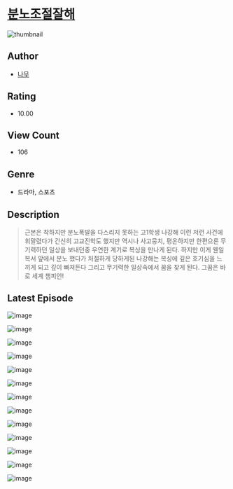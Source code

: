 # [분노조절잘해](https://comic.naver.com/challenge/list?titleId=810359)
![thumbnail](https://image-comic.pstatic.net/user_contents_data/challenge_comic/2023/05/23/365137/upload_4049636991878455907_480x623.jpeg)

## Author
- [나무](https://comic.naver.com/artistTitle?id=365137)

## Rating
- 10.00

## View Count
- 106

## Genre
- 드라마, 스포츠

## Description
> 근본은 착하지만 분노폭발을 다스리지 못하는 고1학생 나강해 이런 저런 사건에 휘말렸다가 간신히 고교진학도 했지만 역시나 사고뭉치, 평온하지만 한편으론 무기력하던 일상을 보내던중 우연한 계기로 복싱을 만나게 된다. 하지만 이게 웬일 복서 앞에서 분노 했다가 처절하게 당하게된 나강해는 복싱에 깊은 호기심을 느끼게 되고 깊이 빠져든다 그리고 무기력한 일상속에서 꿈을 찾게 된다. 그꿈은 바로 세계 챔피언!


## Latest Episode
![image](https://image-comic.pstatic.net/user_contents_data/challenge_comic/2023/05/23/365137/upload_3761131527433434160.jpeg)

![image](https://image-comic.pstatic.net/user_contents_data/challenge_comic/2023/05/23/365137/upload_4122313404049613365.jpeg)

![image](https://image-comic.pstatic.net/user_contents_data/challenge_comic/2023/05/23/365137/upload_3616452495229281892.jpeg)

![image](https://image-comic.pstatic.net/user_contents_data/challenge_comic/2023/05/23/365137/upload_3474865986331620921.jpeg)

![image](https://image-comic.pstatic.net/user_contents_data/challenge_comic/2023/05/23/365137/upload_3761740664710390625.jpeg)

![image](https://image-comic.pstatic.net/user_contents_data/challenge_comic/2023/05/23/365137/upload_7161116144499254882.jpeg)

![image](https://image-comic.pstatic.net/user_contents_data/challenge_comic/2023/05/23/365137/upload_7076622000195986022.jpeg)

![image](https://image-comic.pstatic.net/user_contents_data/challenge_comic/2023/05/23/365137/upload_3544672888654488115.jpeg)

![image](https://image-comic.pstatic.net/user_contents_data/challenge_comic/2023/05/23/365137/upload_4123437100624405302.jpeg)

![image](https://image-comic.pstatic.net/user_contents_data/challenge_comic/2023/05/23/365137/upload_3977297741653238584.jpeg)

![image](https://image-comic.pstatic.net/user_contents_data/challenge_comic/2023/05/23/365137/upload_7004277438687044146.jpeg)

![image](https://image-comic.pstatic.net/user_contents_data/challenge_comic/2023/05/23/365137/upload_4062591428565481058.jpeg)

![image](https://image-comic.pstatic.net/user_contents_data/challenge_comic/2023/05/23/365137/upload_3977859570640040758.jpeg)
